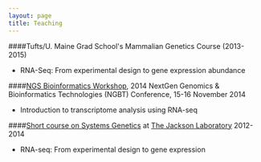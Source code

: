 ```yaml
---
layout: page
title: Teaching
---
```


####Tufts/U. Maine Grad School's Mammalian Genetics Course (2013-2015)
* RNA-Seq: From experimental design to gene expression abundance

####[NGS Bioinformatics Workshop](http://scigenomconferences.com/2014/NGS-bioinformatics.php), 2014 NextGen Genomics & Bioinformatics Technologies (NGBT) Conference, 15-16 November 2014
* Introduction to transcriptome analysis using RNA-seq

####[Short course on Systems Genetics](http://courses.jax.org/2014/systems-genetics.html) at [The Jackson Laboratory](http://www.jax.org/) 2012-2014
* RNA-seq: From experimental design to gene expression



